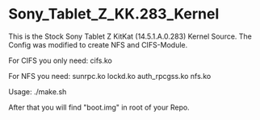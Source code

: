# Sony_Tablet_Z_KK.283_Kernel

This is the Stock Sony Tablet Z KitKat (14.5.1.A.0.283) Kernel Source.
The Config was modified to create NFS and CIFS-Module.

For CIFS you only need:
cifs.ko

For NFS you need:
sunrpc.ko
lockd.ko
auth_rpcgss.ko
nfs.ko 

Usage:
./make.sh

After that you will find "boot.img" in root of your Repo.
